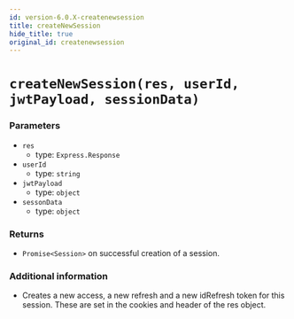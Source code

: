```yaml
---
id: version-6.0.X-createnewsession
title: createNewSession
hide_title: true
original_id: createnewsession
---
```


# ``createNewSession(res, userId, jwtPayload, sessionData)``
### Parameters

- ``res`` 
  - type: ``Express.Response``
- ``userId``
  - type: ``string``
- ``jwtPayload``
  - type: ``object``
- ``sessonData``
  - type: ``object``


### Returns
- ``Promise<Session>``  on successful creation of a session.

### Additional information
- Creates a new access, a new refresh and a new idRefresh token for this session. These are set in the cookies and header of the res object.